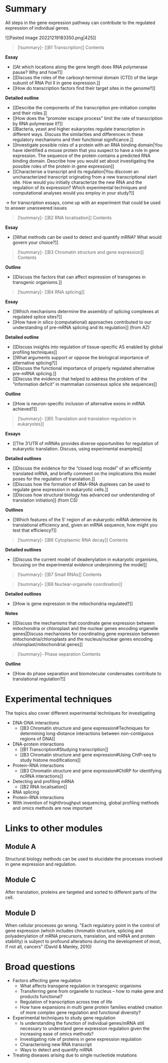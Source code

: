 # Summary 
All steps in the gene expression pathway can contribute to the regulated expression of individual genes. 

![[Pasted image 20221219183350.png|425]]

> [!summary]- [[B1 Transcription]]
> Contents

**Essay**
- [[At which locations along the gene length does RNA polymerase pause? Why and how?]]
- [[Discuss the roles of the carboxyl-terminal domain (CTD) of the large subunit of RNA Pol II in gene expression.]]
- [[How do transcription factors find their target sites in the genome?]]

**Detailed outline**
- [[Describe the components of the transcription pre-initiation complex and their roles.]]
- [[How does the “promoter escape process” limit the rate of transcription by RNA polymerase II?]]
- [[Bacteria, yeast and higher eukaryotes regulate transcription in different ways. Discuss the similarities and differences in these regulatory mechanisms and their functional significance.]]
- [[Investigate possible roles of a protein with an RNA binding domain|You have identified a mouse protein that you suspect to have a role in gene expression. The sequence of the protein contains a predicted RNA binding domain. Describe how you would set about investigating the possible roles of the protein in gene expression]]
- [[Characterise a transcript and its regulation|You discover an uncharacterized transcript originating from a new transcriptional start site. How would you initially characterize the new RNA and the regulation of its expression? Which experimental techniques and computational analyses would you employ in your study?]]

-> for transcription essays, come up with an experiment that could be used to answer unanswered issues

> [!summary]- [[B2 RNA localisation]]
> Contents

**Essay**
- [[What methods can be used to detect and quantify mRNA? What would govern your choice?]]

> [!summary]- [[B3 Chromatin structure and gene expression]]
> Contents

**Outline**
- [[Discuss the factors that can affect expression of transgenes in transgenic organisms.]]

> [!summary]- [[B4 RNA splicing]]

**Essay**
- [[Which mechanisms determine the assembly of splicing complexes at regulated splice sites?]]
- [[How have in silico (computational) approaches contributed to our understanding of pre-mRNA splicing and its regulation]] (from AZ)

**Detailed outline**
- [[Discuss insights into regulation of tissue-specific AS enabled by global profiling techniques]]
- [[What arguments support or oppose the biological importance of alternative splicing?]]
- [[Discuss the functional importance of properly regulated alternative pre-mRNA splicing.]]
- [[Discuss the evidence that helped to address the problem of the “information deficit” in mammalian consensus splice site sequences]]

**Outline**
- [[How is neuron-specific inclusion of alternative exons in mRNA achieved?]]

> [!summary]- [[B5 Translation and translation regulation in eukaryotes]]
> 

**Essays**
- [[The 3’UTR of mRNAs provides diverse opportunities for regulation of eukaryotic translation. Discuss, using experimental examples]]

**Detailed outlines**
- [[Discuss the evidence for the “closed loop model” of an efficiently translated mRNA, and briefly comment on the implications this model poses for the regulation of translation.]]
- [[Discuss how the formation of RNA-RNA duplexes can be used to regulate gene expression in eukaryotic cells.]]
- [[Discuss how structural biology has advanced our understanding of translation initiation]] (from CS)

**Outlines**
- [[Which features of the 5’ region of an eukaryotic mRNA determine its translational efficiency and, given an mRNA sequence, how might you test that efficiency?]]

> [!summary]- [[B6 Cytoplasmic RNA decay]]
> Contents

**Detailed outlines**
- [[Discuss the current model of deadenylation in eukaryotic organisms, focusing on the experimental evidence underpinning the model]]

> [!summary]- [[B7 Small RNAs]]
> Contents

> [!summary]- [[B8 Nuclear-organelle coordination]]

**Detailed outlines**
- [[How is gene expression in the mitochondria regulated?]]

**Notes**
- [[Discuss the mechanisms that coordinate gene expression between mitochondria or chloroplast and the nuclear genes encoding organelle genes|Discuss mechanisms for coordinating gene expression between mitochondria/chloroplasts and the nucleus/nuclear genes encoding chloroplast/mitochondrial genes]]

> [!summary]- Phase separation
> Contents

**Outline**
- [[How do phase separation and biomolecular condensates contribute to translational regulation?]]

# Experimental techniques
The topics also cover different experimental techniques for investigating
- DNA-DNA interactions
	- [[B3 Chromatin structure and gene expression#Techniques for determining long-distance interactions between non-contiguous regions of DNA]]
- DNA-protein interactions 
	- [[B1 Transcription#Studying transcription]]
	- [[B3 Chromatin structure and gene expression#Using ChIP-seq to study histone modifications]]
- Protein-RNA interactions 
	- [[B3 Chromatin structure and gene expression#ChIRP for identifying ncRNA interactions]]
- Detecting and profiling mRNA 
	- [[B2 RNA localisation]]
- RNA splicing 
- Protein-RNA interactions 
- With invention of highthroughput sequencing, global profiling methods and omics methods are now important 

# Links to other modules 
## Module A 
Structural biology methods can be used to elucidate the processes involved in gene expression and regulation. 

## Module C
After translation, proteins are targeted and sorted to different parts of the cell. 

## Module D 
When cellular processes go wrong. 
"Each regulatory point in the control of gene expression (which includes chromatin structure, splicing and polyadenylation of mRNA precursors, translation, and mRNA and protein stability) is subject to profound alterations during the development of most, if not all, cancers" (David & Manley, 2010)

# Broad questions 
- Factors affecting gene regulation 
	- What affects transgene regulation in transgenic organisms
	- Transferring gene from organelle to nucleus – how to make gene and products functional? 
	- Regulation of transcription across tree of life 
	- How have expansions in multi gene protein families enabled creation of more complex gene regulation and functional diversity? 
- Experimental techniques to study gene regulation 
	- Is understanding the function of individual genes/mRNA still necessary to understand gene expression regulation given the increasing ease of omics methods? 
	- Investigating role of proteins in gene expression regulation
	- Characterising new RNA transcript
	- Ways to detect and quantify mRNA 
- Treating diseases arising due to single nucleotide mutations 